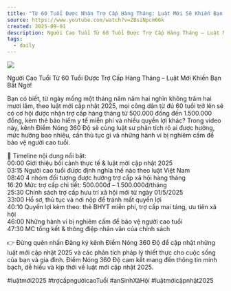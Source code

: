 ```yaml
---
title: "Từ 60 Tuổi Được Nhận Trợ Cấp Hàng Tháng: Luật Mới Sẽ Khiến Bạn Bất Ngờ!"
source: https://www.youtube.com/watch?v=ZBsiNpcm66k
created: 2025-09-01
description: Người Cao Tuổi Từ 60 Tuổi Được Trợ Cấp Hàng Tháng – Luật Mới Khiến Bạn Bất Ngờ!Bạn có biết, từ ngày mồng một tháng năm năm hai nghìn không trăm hai mươi lăm,...
tags:
  - daily
---
```

![](https://www.youtube.com/watch?v=ZBsiNpcm66k)  

Người Cao Tuổi Từ 60 Tuổi Được Trợ Cấp Hàng Tháng – Luật Mới Khiến Bạn Bất Ngờ!  
  
Bạn có biết, từ ngày mồng một tháng năm năm hai nghìn không trăm hai mươi lăm, theo luật mới cập nhật 2025, mọi công dân từ đủ 60 tuổi trở lên sẽ có cơ hội được nhận trợ cấp hàng tháng từ 500.000 đồng đến 1.500.000 đồng, kèm thẻ bảo hiểm y tế miễn phí và nhiều quyền lợi khác? Trong video này, kênh Điểm Nóng 360 Độ sẽ cùng luật sư phân tích rõ ai được hưởng, mức hưởng bao nhiêu, cần thủ tục gì và những hành vi bị nghiêm cấm để bảo vệ người cao tuổi.  
  
📌 Timeline nội dung nổi bật:  
00:00 Giới thiệu bối cảnh thực tế & luật mới cập nhật 2025  
03:15 Người cao tuổi được định nghĩa thế nào theo luật Việt Nam  
08:40 4 nhóm đối tượng được hưởng trợ cấp xã hội hàng tháng  
16:20 Mức trợ cấp chi tiết: 500.000đ – 1.500.000đ/tháng  
25:30 Chính sách trợ cấp hưu trí xã hội mới từ ngày 01/5/2025  
33:00 Hồ sơ, thủ tục và nơi nộp để tránh mất quyền lợi  
40:10 Quyền lợi kèm theo: thẻ BHYT miễn phí, trợ cấp mai táng, ưu tiên xã hội  
46:00 Những hành vi bị nghiêm cấm để bảo vệ người cao tuổi  
47:30 MC tổng kết & thông điệp nhân văn của chính sách  
  
👉 Đừng quên nhấn Đăng ký kênh Điểm Nóng 360 Độ để cập nhật những luật mới cập nhật 2025 và các phân tích pháp lý thiết thực cho cuộc sống của bạn và gia đình. Điểm Nóng 360 Độ cam kết mang đến thông tin minh bạch, dễ hiểu và kịp thời về luật mới cập nhật 2025.  
  
#luậtmới2025 #trợcấpngườicaoTuổi #anSinhXãHội #luậtmớicậpnhật2025